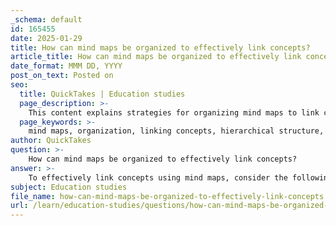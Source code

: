 ```yaml
---
_schema: default
id: 165455
date: 2025-01-29
title: How can mind maps be organized to effectively link concepts?
article_title: How can mind maps be organized to effectively link concepts?
date_format: MMM DD, YYYY
post_on_text: Posted on
seo:
  title: QuickTakes | Education studies
  page_description: >-
    This content explains strategies for organizing mind maps to link concepts effectively, including hierarchical structure, color coding, non-linear connections, the use of images, iterative refinement, and promotion of active learning.
  page_keywords: >-
    mind maps, organization, linking concepts, hierarchical structure, color coding, non-linear connections, active learning, images, diagrams, iterative refinement
author: QuickTakes
question: >-
    How can mind maps be organized to effectively link concepts?
answer: >-
    To effectively link concepts using mind maps, consider the following organizational strategies:\n\n1. **Hierarchical Structure**: Start with a central idea placed in the middle of the mind map. From this central node, create branches that represent main topics or categories related to the central idea. Each of these branches can further split into sub-branches that detail supporting information or related concepts. This hierarchical organization helps distinguish main ideas from supporting details, making it easier to recall information later. For example, in a biology mind map, the central node could be 'Cell Structure,' with branches for 'Organelles,' 'Functions,' and 'Types of Cells.'\n\n2. **Color Coding and Symbols**: Use different colors and symbols to differentiate between various categories or types of information. This visual distinction can help in quickly identifying relationships and hierarchies among concepts. For instance, you might use one color for definitions, another for examples, and a third for applications. This technique not only enhances visual appeal but also aids memory retention.\n\n3. **Non-linear Connections**: Mind maps allow for free-form connections between ideas. Encourage the use of lines or arrows to link related concepts across different branches. This non-linear format promotes creative thinking and helps students visualize how different ideas interconnect, which is particularly useful for complex subjects.\n\n4. **Incorporate Images and Diagrams**: Adding images, diagrams, or even sketches can enhance understanding and retention. Visual elements can serve as mnemonic devices, making it easier to recall information. For example, when studying a novel, a student might include character sketches or symbolic images that represent themes.\n\n5. **Iterative Refinement**: Mind maps can be continuously updated and refined as understanding deepens. Encourage students to revisit their mind maps after learning sessions to add new information or reorganize existing content. This iterative process helps solidify knowledge and adapt the mind map to reflect a more comprehensive understanding of the material.\n\n6. **Engagement and Active Learning**: The process of creating a mind map requires active engagement with the material. Encourage students to think critically about how concepts are connected rather than passively recording information. This active learning approach fosters deeper understanding and retention of the material.\n\nBy employing these strategies, mind maps can serve as powerful tools for linking concepts and enhancing overall comprehension in various subjects.
subject: Education studies
file_name: how-can-mind-maps-be-organized-to-effectively-link-concepts.md
url: /learn/education-studies/questions/how-can-mind-maps-be-organized-to-effectively-link-concepts
---
```


&nbsp;